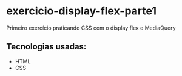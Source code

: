 # exercicio-display-flex-parte1
Primeiro exercício praticando CSS com o display flex e MediaQuery

## Tecnologias usadas:
- HTML
- CSS
